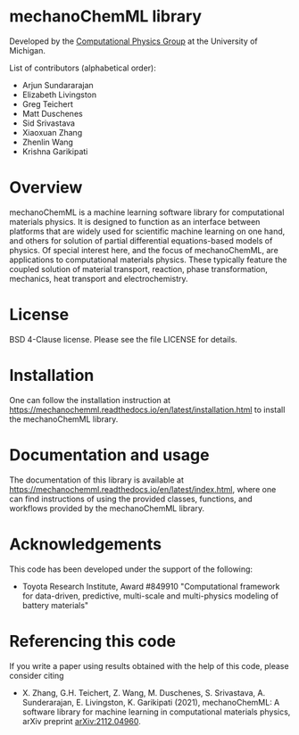 # mechanoChemML library

Developed by the [Computational Physics Group](http://www.umich.edu/~compphys/index.html) at the University of Michigan.

List of contributors (alphabetical order):
* Arjun Sundararajan
* Elizabeth Livingston
* Greg Teichert
* Matt Duschenes
* Sid Srivastava
* Xiaoxuan Zhang
* Zhenlin Wang
* Krishna Garikipati

# Overview

mechanoChemML is a machine learning software library for computational materials physics. It is designed to function as an interface between platforms that are widely used for scientific machine learning on one hand, and others for solution of partial differential equations-based models of physics. Of special interest here, and the focus of mechanoChemML, are applications to computational materials physics. These typically feature the coupled solution of material transport, reaction, phase transformation, mechanics, heat transport and electrochemistry. 

# License

BSD 4-Clause license. Please see the file LICENSE for details. 

# Installation

One can follow the installation instruction at https://mechanochemml.readthedocs.io/en/latest/installation.html to install the mechanoChemML library.

# Documentation and usage 

The documentation of this library is available at https://mechanochemml.readthedocs.io/en/latest/index.html, where one can find instructions of using the provided classes, functions, and workflows provided by the mechanoChemML library.

# Acknowledgements

This code has been developed under the support of the following:

- Toyota Research Institute, Award #849910 "Computational framework for data-driven, predictive, multi-scale and multi-physics modeling of battery materials"

# Referencing this code

If you write a paper using results obtained with the help of this code, please consider citing

- X. Zhang, G.H. Teichert, Z. Wang, M. Duschenes, S. Srivastava, A. Sunderarajan, E. Livingston, K. Garikipati (2021), mechanoChemML: A software library for machine learning in computational materials physics, arXiv preprint [arXiv:2112.04960](https://arxiv.org/abs/2112.04960).
